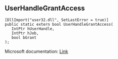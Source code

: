 ## UserHandleGrantAccess

```
[DllImport("user32.dll", SetLastError = true)]
public static extern bool UserHandleGrantAccess(
   IntPtr hUserHandle,
   IntPtr hJob,
   bool bGrant
);
```

Microsoft documentation: [Link](https://docs.microsoft.com/en-us/windows/win32/api/winuser/nf-winuser-userhandlegrantaccess)
